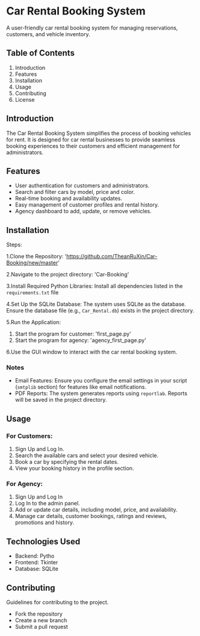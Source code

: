 # Car Rental Booking System 
A user-friendly car rental booking system for managing reservations, customers, and vehicle inventory.

## Table of Contents
1. Introduction
2. Features
3. Installation
4. Usage
5. Contributing
6. License

## Introduction
The Car Rental Booking System simplifies the process of booking vehicles for rent. It is designed for car rental businesses to provide seamless booking experiences to their customers and efficient management for administrators.

## Features
- User authentication for customers and administrators.
- Search and filter cars by model, price and color.
- Real-time booking and availability updates.
- Easy management of customer profiles and rental history.
- Agency dashboard to add, update, or remove vehicles.

## Installation
Steps:

1.Clone the Repository: 'https://github.com/TheanRuXin/Car-Booking/new/master'

2.Navigate to the project directory: 'Car-Booking'

3.Install Required Python Libraries: Install all dependencies listed in the `requirements.txt` file

4.Set Up the SQLite Database: The system uses SQLite as the database. Ensure the database file (e.g., `Car_Rental.db`) exists in the project directory.

5.Run the Application: 
  1. Start the program for customer: 'first_page.py'
  2. Start the program for agency: 'agency_first_page.py'

6.Use the GUI window to interact with the car rental booking system.

### Notes
- Email Features: Ensure you configure the email settings in your script (`smtplib` section) for features like email notifications.
- PDF Reports: The system generates reports using `reportlab`. Reports will be saved in the project directory.

## Usage
### For Customers:
1. Sign Up and Log In.
2. Search the available cars and select your desired vehicle.
3. Book a car by specifying the rental dates.
4. View your booking history in the profile section.

### For Agency:
1. Sign Up and Log In 
2. Log In to the admin panel.
2. Add or update car details, including model, price, and availability.
3. Manage car details, customer bookings, ratings and reviews, promotions and history.

## Technologies Used
- Backend: Pytho
- Frontend: Tkinter
- Database: SQLite 

## Contributing
Guidelines for contributing to the project.
- Fork the repository
- Create a new branch
- Submit a pull request
